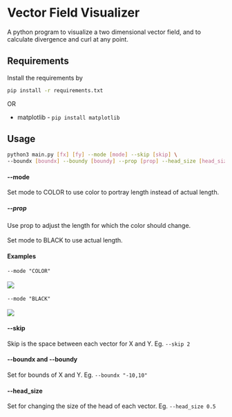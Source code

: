 # Vector Field Visualizer
A python program to visualize a two dimensional 
vector field, and to calculate divergence and curl 
at any point.

## Requirements
Install the requirements by
```bash
pip install -r requirements.txt
```
OR
* matplotlib - `pip install matplotlib`
## Usage
```bash
python3 main.py [fx] [fy] --mode [mode] --skip [skip] \
--boundx [boundx] --boundy [boundy] --prop [prop] --head_size [head_size]
```
#### --mode
Set mode to COLOR to use color to portray length instead of actual length.
##### --prop
Use prop to adjust the length for which the color should change.
<br><br>
Set mode to BLACK to use actual length.
#### Examples
`--mode "COLOR"`<br><br>
<img src="https://raw.githubusercontent.com/vivek3141/vector-field-visualizer/master/img/color.jpg"><br>
<br>
`--mode "BLACK"`<br><br>
<img src="https://raw.githubusercontent.com/vivek3141/vector-field-visualizer/master/img/blackwhite.jpg">
#### --skip
Skip is the space between each vector for X and Y. Eg. `--skip 2`
#### --boundx and --boundy
Set for bounds of X and Y. Eg. `--boundx "-10,10"`
#### --head_size
Set for changing the size of the head of each vector. Eg. `--head_size 0.5`

